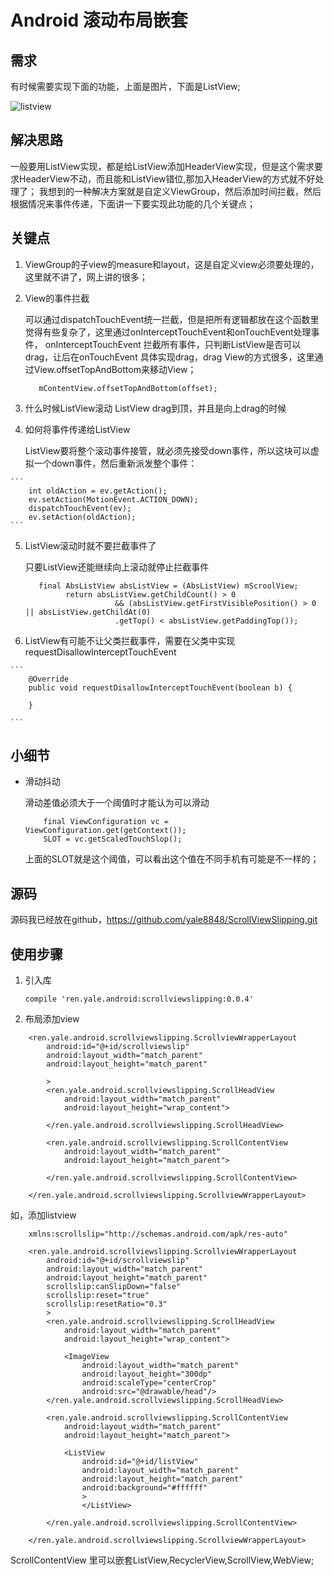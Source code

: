 # Android 滚动布局嵌套

## 需求

有时候需要实现下面的功能，上面是图片，下面是ListView;

![listview](https://solar.fbcontent.cn/s/3fccbb09-app-image.png)


## 解决思路

  一般要用ListView实现，都是给ListView添加HeaderView实现，但是这个需求要求HeaderView不动，而且能和ListView错位,那加入HeaderView的方式就不好处理了；
  我想到的一种解决方案就是自定义ViewGroup，然后添加时间拦截，然后根据情况来事件传递，下面讲一下要实现此功能的几个关键点；

## 关键点
  1. ViewGroup的子view的measure和layout，这是自定义view必须要处理的，这里就不讲了，网上讲的很多；

  2. View的事件拦截

     可以通过dispatchTouchEvent统一拦截，但是把所有逻辑都放在这个函数里觉得有些复杂了，这里通过onInterceptTouchEvent和onTouchEvent处理事件，
     onInterceptTouchEvent 拦截所有事件，只判断ListView是否可以drag，让后在onTouchEvent 具体实现drag，drag View的方式很多，这里通过View.offsetTopAndBottom来移动View；

     ```
        mContentView.offsetTopAndBottom(offset);
     ```
  3. 什么时候ListView滚动
     ListView drag到顶，并且是向上drag的时候

  4. 如何将事件传递给ListView

     ListView要将整个滚动事件接管，就必须先接受down事件，所以这块可以虚拟一个down事件，然后重新派发整个事件：

    ```
        int oldAction = ev.getAction();
        ev.setAction(MotionEvent.ACTION_DOWN);
        dispatchTouchEvent(ev);
        ev.setAction(oldAction);
    ```

  5. ListView滚动时就不要拦截事件了

     只要ListView还能继续向上滚动就停止拦截事件

     ```
        final AbsListView absListView = (AbsListView) mScroolView;
              return absListView.getChildCount() > 0
                         && (absListView.getFirstVisiblePosition() > 0 || absListView.getChildAt(0)
                         .getTop() < absListView.getPaddingTop());

     ```

  6. ListView有可能不让父类拦截事件，需要在父类中实现requestDisallowInterceptTouchEvent

    ```
        @Override
        public void requestDisallowInterceptTouchEvent(boolean b) {

        }

    ```

## 小细节

- 滑动抖动

  滑动差值必须大于一个阈值时才能认为可以滑动

    ```
        final ViewConfiguration vc = ViewConfiguration.get(getContext());
        SLOT = vc.getScaledTouchSlop();
   ```

  上面的SLOT就是这个阈值，可以看出这个值在不同手机有可能是不一样的；



## 源码

   源码我已经放在github，https://github.com/yale8848/ScrollViewSlipping.git


## 使用步骤
1. 引入库

   `compile 'ren.yale.android:scrollviewslipping:0.0.4'`

2. 布局添加view

```
    <ren.yale.android.scrollviewslipping.ScrollviewWrapperLayout
        android:id="@+id/scrollviewslip"
        android:layout_width="match_parent"
        android:layout_height="match_parent"

        >
        <ren.yale.android.scrollviewslipping.ScrollHeadView
            android:layout_width="match_parent"
            android:layout_height="wrap_content">

        </ren.yale.android.scrollviewslipping.ScrollHeadView>

        <ren.yale.android.scrollviewslipping.ScrollContentView
            android:layout_width="match_parent"
            android:layout_height="match_parent">

        </ren.yale.android.scrollviewslipping.ScrollContentView>

    </ren.yale.android.scrollviewslipping.ScrollviewWrapperLayout>
```

如，添加listview

```
    xmlns:scrollslip="http://schemas.android.com/apk/res-auto"

    <ren.yale.android.scrollviewslipping.ScrollviewWrapperLayout
        android:id="@+id/scrollviewslip"
        android:layout_width="match_parent"
        android:layout_height="match_parent"
        scrollslip:canSlipDown="false"
        scrollslip:reset="true"
        scrollslip:resetRatio="0.3"
        >
        <ren.yale.android.scrollviewslipping.ScrollHeadView
            android:layout_width="match_parent"
            android:layout_height="wrap_content">

            <ImageView
                android:layout_width="match_parent"
                android:layout_height="300dp"
                android:scaleType="centerCrop"
                android:src="@drawable/head"/>
        </ren.yale.android.scrollviewslipping.ScrollHeadView>

        <ren.yale.android.scrollviewslipping.ScrollContentView
            android:layout_width="match_parent"
            android:layout_height="match_parent">

            <ListView
                android:id="@+id/listView"
                android:layout_width="match_parent"
                android:layout_height="match_parent"
                android:background="#ffffff"
                >
                </ListView>

        </ren.yale.android.scrollviewslipping.ScrollContentView>

    </ren.yale.android.scrollviewslipping.ScrollviewWrapperLayout>
```

  ScrollContentView 里可以嵌套ListView,RecyclerView,ScrollView,WebView;
